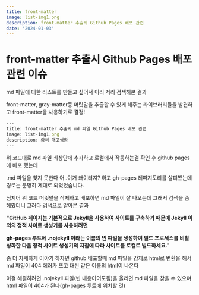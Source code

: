 ```yaml
---
title: front-matter
image: list-img1.png
description: front-matter 추출시 Github Pages 배포 관련
date: '2024-01-03'
---
```


front-matter 추출시 Github Pages 배포 관련 이슈
=============

md 파일에 대한 리스트를 만들고 싶어서 이리 저리 검색해본 결과

front-matter, gray-matter등 머릿말을 추출할 수 있게 해주는 라이브러리들을 발견하고 front-matter을 사용하기로 결정!


```javascript
---
title: front-matter 추출시 md 파일 Github Pages 배포 관련
image: list-img1.png
description: 와씨 개고생함
---
```

위 코드대로 md 파일 최상단에 추가하고 로컬에서 작동하는걸 확인 후 github pages에 배포 했는데

.md 파일을 찾지 못한다 어..이거 왜이러지? 하고 gh-pages 레파지토리를 살펴봤는데 경로는 분명히 제대로 되었었습니다. 

심지어 위 코드 머릿말을 삭제하고 배포하면 md 파일이 잘 나오는데 그래서 검색을 좀 해봤더니 그러다 검색으로 알아본 결과

**"GitHub 페이지는 기본적으로 Jekyll을 사용하여 사이트를 구축하기 때문에 Jekyll 이외의 정적 사이트 생성기를 사용하려면**

**gh-pages 루트에 .nojekyll 이라는 이름의 빈 파일을 생성하여 빌드 프로세스를  비활성화한 다음 정적 사이트 생성기의 지침에 따라 사이트를 로컬로 빌드하세요."**

좀 더 자세하게 이야기 하자면 github 배포할때 md 파일을 강제로 html로 변환을 해서 md 파일이 404 에러가 뜨고 대신 같은 이름의 html이 나온다

이걸 해결하려면 .nojekyll 파일(빈 내용이어도됨)을 올리면 md 파일을 찾을 수 있으며 html 파일이 404가 된다(gh-pages 루트에 위치할 것)